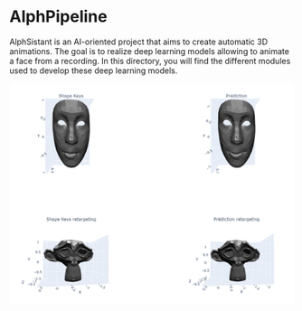 # AlphPipeline

AlphSistant is an AI-oriented project that aims to create automatic 3D animations. The goal is to realize deep learning models allowing to animate a face from a recording. 
In this directory, you will find the different modules used to develop these deep learning models.

![February 2022 results](./doc/Capture_08feb22.PNG)